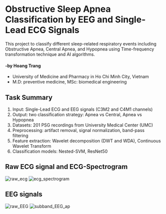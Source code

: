 # Obstructive Sleep Apnea Classification by EEG and Single-Lead ECG Signals
This project to classify different sleep-related respiratory events including Obstructive Apnea, Central Apnea, and Hypopnea using Time-frequency transformation technique and AI algorithms.
#### -by Hoang Trang
* University of Medicine and Pharmacy in Ho Chi Minh City, Vietnam
* M.D: preventive medicine, MSc: biomedical engineering
## Task Summary
1. Input: Single-Lead ECG and EEG signals (C3M2 and C4M1 channels)
2. Output: two classification strategy: Apnea vs Central, Apnea vs Hypopnea
3. Datasets: 201 PSG recordings from University Medical Center (UMC)
4. Preprocessing: artifact removal, signal normalization, band-pass filtering
5. Feature extraction: Wavelet decomposition (DWT and WDA), Continuous Wavelet Transform
6. Classification models: Nested-SVM, ResNet50
## Raw ECG signal and ECG-Spectrogram
![raw_ecg](https://github.com/user-attachments/assets/d2d769ee-c59f-4744-9ef3-be8c5fe83201)
![ecg_spectrogram](https://github.com/user-attachments/assets/3b904fc0-676e-4711-981b-e5e271613c06)
## EEG signals
![raw_EEG](https://github.com/user-attachments/assets/f671e12c-e931-42bd-91b2-9952cb71819e)
![subband_EEG_ap](https://github.com/user-attachments/assets/58419eb6-4a18-44a9-8c10-d82bd43ccc36)
